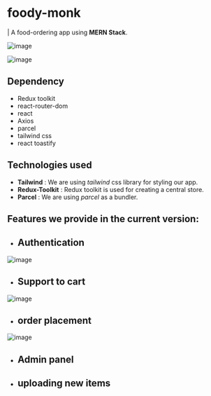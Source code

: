 # foody-monk
| A food-ordering app using **MERN Stack**.

![image](https://github.com/alokVerma749/foody-monk/assets/87599400/3fcd2fec-4dc6-48b7-abf7-8d1f53afdde7)

![image](https://github.com/alokVerma749/foody-monk/assets/87599400/dd30501c-5a28-4809-b329-e7c23d3d6f47)

## Dependency
- Redux toolkit
- react-router-dom
- react
- Axios
- parcel
- tailwind css
- react toastify

## Technologies used
- **Tailwind** : We are using *tailwind* css library for styling our app.
- **Redux-Toolkit** : Redux toolkit is used for creating a central store.
- **Parcel** : We are using *parcel* as a bundler.

## Features we provide in the current version:
* ## Authentication
![image](https://github.com/alokVerma749/foody-monk/assets/87599400/7ea2409e-9942-49cc-a708-58801efeac24)

* ## Support to cart
![image](https://github.com/alokVerma749/foody-monk/assets/87599400/27b62f32-edd2-4559-9db9-410a91404b6b)
  
* ## order placement
![image](https://github.com/alokVerma749/foody-monk/assets/87599400/b4fa94c7-6f1f-4c49-8da7-dd95324862be)

* ## Admin panel
* ## uploading new items
